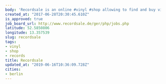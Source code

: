 ```yaml
---
body: 'Recordsale is an online #vinyl #shop allowing to find and buy vinyl #records'
created_at: "2017-06-28T20:30:45.610Z"
is_approved: true
job_board_url: http://www.recordsale.de/ger/php/jobs.php
latitude: 52.5850806
longitude: 13.357539
slug: recordsale
tags:
- vinyl
- shop
- records
title: Recordsale
updated_at: "2019-06-16T10:36:09.728Z"
cities:
- berlin
---
```


